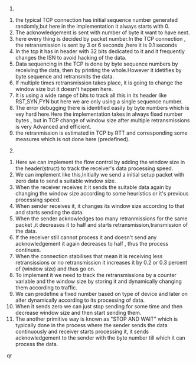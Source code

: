 1)
1. the typical TCP connection has initial sequence number generated randomly,but here in the implementation it always starts with 0.
2. The acknowledgement is sent with number of byte it want to have next.
3. here every thing is decided by packet number.In the TCP connection , the retransmission is sent by 3 or 6 seconds ,here it is 0.1 seconds
4. In the tcp it has in header with 32 bits dedicated to it and it frequently changes the ISN to avoid hacking of the data.
5. Data sequencing in the TCP is done by byte sequence numbers by receiving the data, then by printing the whole.However it idetifies by byte sequence and retransmits the data.
6. If multiple times retransmission takes place, it is going to change the window size but it doesn't happen here.
7. It is using a wide range of bits to track all this in its header like RST,SYN,FYN but here we are only using a single sequence number.
8. The error debugging there is identified easily by byte numbers which is vey hard here.Here the implementation takes in always fixed number bytes , but in TCP change of window size after multiple    		 retransmissions is very Advanced and efficient.
9. the retranmission is estimated in TCP by RTT and corresponding some measures which is not done here (predefined).

2)
1. Here we can implement the flow control by adding the window size in the header(struct) to track the receiver's data processing speed.
2. We can implement like this,Initially we send a initial setup packet with zero data to send a suitable window size.
3. When the receiver receives it it sends the suitable data again by changing the window size according to some heuristics or it's previous processing speed.
4. When sender receives it, it changes its window size according to that and starts sending the data.
5. When the sender acknowledges too many retranmissions for the same packet ,it decreases it to half and starts retransmission,transmission of the data.
6. If the receiver still cannot process it and doesn't send any acknowledgement it again decreases to half , thus the process continues.
7. When the connection stabilises that mean it is receiving less retransissions or no retransmission it increases it by 0.2 or 0.3 percent of (window size) and thus go on.
8. To implement it we need to track the retransmissions by a counter variable and the window size by storing it and dynamically changing them according to traffic.
9. We can predefine a fixed number based on type of device and later on alter dynamically according to its processing of data.
10. When it sends zero we can just stop sending for some time and then decrease window size and then start sending them.  
11. The another primitive way is known as "STOP AND WAIT" which is typically done in the process where the sender sends the data continuously and receiver starts processing it, it sends acknowledgement to the sender with the byte number till which it can process the data.
  
qr


